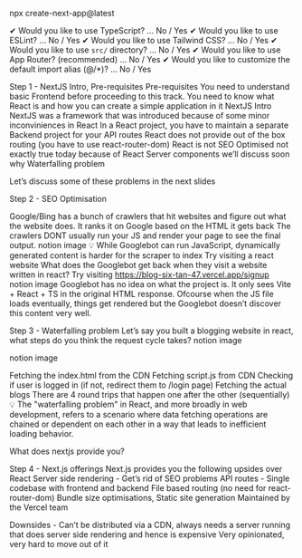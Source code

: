 npx create-next-app@latest  

✔ Would you like to use TypeScript? … No / Yes
✔ Would you like to use ESLint? … No / Yes
✔ Would you like to use Tailwind CSS? … No / Yes
✔ Would you like to use `src/` directory? … No / Yes
✔ Would you like to use App Router? (recommended) … No / Yes
✔ Would you like to customize the default import alias (@/*)? … No / Yes
















Step 1 - NextJS Intro, Pre-requisites
Pre-requisites
You need to understand basic Frontend before proceeding to this track.
You need to know what React is and how you can create a simple application in it
NextJS Intro
NextJS was a framework that was introduced because of some minor inconviniences in React
In a React project, you have to maintain a separate Backend project for your API routes
React does not provide out of the box routing (you have to use react-router-dom)
React is not SEO Optimised 
not exactly true today because of React Server components
we’ll discuss soon why
Waterfalling problem
 
Let’s discuss some of these problems in the next slides



























Step 2 - SEO Optimisation
 
Google/Bing has a bunch of crawlers that hit websites and figure out what the website does. 
It ranks it on Google based on the HTML it gets back
The crawlers DONT usually run your JS and render your page to see the final output. 
notion image
💡
While Googlebot can run JavaScript, dynamically generated content is harder for the scraper to index
Try visiting a react website
What does the Googlebot get back when they visit a website written in react?
Try visiting https://blog-six-tan-47.vercel.app/signup
notion image
Googlebot has no idea on what the project is. It only sees Vite + React + TS in the original HTML response.
Ofcourse when the JS file loads eventually, things get rendered but the Googlebot doesn’t discover this content very well.


























Step 3 - Waterfalling problem
Let’s say you built a blogging website in react, what steps do you think the request cycle takes?
notion image
 
notion image
 
Fetching the index.html from the CDN
Fetching script.js from CDN
Checking if user is logged in (if not, redirect them to /login page)
Fetching the actual blogs
There are 4 round trips that happen one after the other (sequentially)
💡
The "waterfalling problem" in React, and more broadly in web development, refers to a scenario where data fetching operations are chained or dependent on each other in a way that leads to inefficient loading behavior.
 
What does nextjs provide you?

























Step 4 - Next.js offerings
Next.js provides you the following upsides over React
Server side rendering - Get’s rid of SEO problems
API routes - Single codebase with frontend and backend
File based routing (no need for react-router-dom)
Bundle size optimisations, Static site generation
Maintained by the Vercel team
 
Downsides - 
Can’t be distributed via a CDN, always needs a server running that does server side rendering and hence is expensive
Very opinionated, very hard to move out of it



























